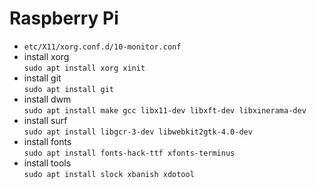 # Raspberry Pi

- `etc/X11/xorg.conf.d/10-monitor.conf`
- install xorg  
`sudo apt install xorg xinit`
- install git  
`sudo apt install git`
- install dwm  
`sudo apt install make gcc libx11-dev libxft-dev libxinerama-dev`
- install surf  
`sudo apt install libgcr-3-dev libwebkit2gtk-4.0-dev`
- install fonts  
`sudo apt install fonts-hack-ttf xfonts-terminus`
- install tools  
`sudo apt install slock xbanish xdotool`
